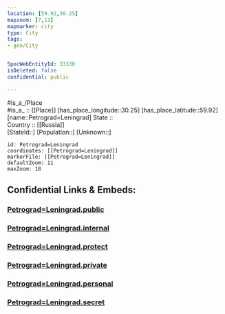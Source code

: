 ```yaml
---
location: [59.92,30.25] 
mapzoom: [7,12] 
mapmarker: city 
type: City
tags:
- geo/City


SpocWebEntityId: 33330
isDeleted: false
confidential: public

---
```

#is_a_/Place  
#is_a_ :: [[Place]] 
[has_place_longitude::30.25] 
[has_place_latitude::59.92] 
[name::Petrograd=Leningrad] 
State ::  
Country :: [[Russia]]  
[StateId::] 
[Population::] 
[Unknown::] 


```leaflet
id: Petrograd=Leningrad
coordinates: [[Petrograd=Leningrad]] 
markerFile: [[Petrograd=Leningrad]] 
defaultZoom: 11 
maxZoom: 18
```


## Confidential Links & Embeds: 

### [Petrograd=Leningrad.public](/_public/\Earth\Continent\Europe\Europe~East\Russia\Russia~NorthWest\St.Petersburg,City\CityPetrograd=Leningrad.public.md) 

### [Petrograd=Leningrad.internal](/_internal/\Earth\Continent\Europe\Europe~East\Russia\Russia~NorthWest\St.Petersburg,City\CityPetrograd=Leningrad.internal.md) 

### [Petrograd=Leningrad.protect](/_protect/\Earth\Continent\Europe\Europe~East\Russia\Russia~NorthWest\St.Petersburg,City\CityPetrograd=Leningrad.protect.md) 

### [Petrograd=Leningrad.private](/_private/\Earth\Continent\Europe\Europe~East\Russia\Russia~NorthWest\St.Petersburg,City\CityPetrograd=Leningrad.private.md) 

### [Petrograd=Leningrad.personal](/_personal/\Earth\Continent\Europe\Europe~East\Russia\Russia~NorthWest\St.Petersburg,City\CityPetrograd=Leningrad.personal.md) 

### [Petrograd=Leningrad.secret](/_secret/\Earth\Continent\Europe\Europe~East\Russia\Russia~NorthWest\St.Petersburg,City\CityPetrograd=Leningrad.secret.md)

